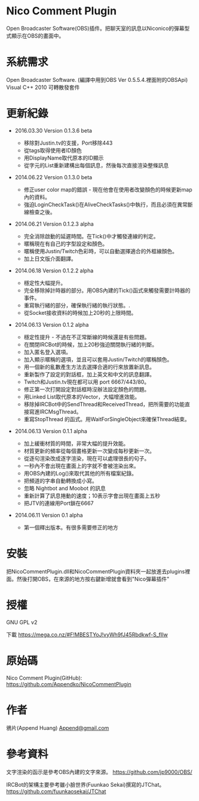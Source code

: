 ﻿Nico Comment Plugin
===========
Open Broadcaster Software(OBS)插件。把聊天室的訊息以Niconico的彈幕型式顯示在OBS的畫面中。

系統需求
===========
Open Broadcaster Software. (編譯中用到OBS Ver 0.5.5.4.裡面附的OBSApi)
Visual C++ 2010 可轉散發套件 

更新紀錄
===========
 - 2016.03.30 Version 0.1.3.6 beta
   - 移除對Justin.tv的支援，Port移除443
   - 從tags取得使用者ID顏色
   - 用DisplayName取代原本的ID顯示
   - 從字元的List重新建構出每個訊息，然後每次直接渲染整條訊息

 - 2014.06.22 Version 0.1.3.0 beta
   - 修正user color map的錯誤 - 現在他會在使用者改變顏色的時候更新map內的資料。
   - 強迫LoginCheckTask()在AliveCheckTasks()中執行，而且必須在異常斷線檢查之後。

 - 2014.06.21 Version 0.1.2.3 alpha
   - 完全消除啟動的延遲時間。在Tick()中才觸發連線的判定。
   - 暱稱現在有自己的字型設定和顏色。
   - 暱稱使用Justin/Twitch色彩時，可以自動選擇適合的外框線顏色。
   - 加上日文版介面翻譯。
 
 - 2014.06.18 Version 0.1.2.2 alpha
   - 穩定性大幅提升。
   - 完全移除掉計時器的部分。用OBS內建的Tick()函式來觸發需要計時器的事件。
   - 重寫執行緒的部分，確保執行緒的執行狀態。.
   - 從Socket接收資料的時候加上20秒的上限時間。
 
 - 2014.06.13 Version 0.1.2 alpha
   - 穩定性提升 - 不過在不正常斷線的時候還是有些問題。
   - 在關閉IRCBot的時候，加上20秒強迫關閉執行緒的判斷。
   - 加入匿名登入選項。
   - 加入顯示暱稱的選項，並且可以套用Justin/Twitch的暱稱顏色。
   - 用一個新的亂數產生方法去選擇合適的行來放置新訊息。
   - 重新製作了設定的對話框，加上英文和中文的訊息翻譯。
   - Twitch和Justin.tv現在都可以用 port 6667/443/80。
   - 修正第一次打開設定對話框時沒辦法設定顏色的問題。
   - 用Linked List取代原本的Vector，大幅增進效能。
   - 移除掉IRCBot中的SendThread和ReceivedThread，把所需要的功能直接寫進IRCMsgThread。
   - 重寫StopThread 的函式。用WaitForSingleObject來確保Thread結束。

 - 2014.06.13 Version 0.1.1 alpha
   - 加上緩衝材質的時間，非常大幅的提升效能。
   - 材質更新的頻率從每個畫格更新一次變成每秒更新一次。
   - 從逐句渲染改成逐字渲染，現在可以處理很長的句子。
   - 一秒內不會出現在畫面上的字就不會被渲染出來。
   - 用OBS內建的Log()來取代其他的所有檔案紀錄。
   - 把頻道的字串自動轉換成小寫。
   - 忽略 Nightbot and Moobot 的訊息
   - 重新計算了訊息捲動的速度；10表示字會出現在畫面上五秒
   - 把JTV的連線用Port鎖在6667
   
 - 2014.06.11 Version 0.1 alpha
   - 第一個釋出版本。有很多需要修正的地方
   
安裝
========
把NicoCommentPlugin.dll和NicoCommentPlugin資料夾一起放進去plugins裡面。然後打開OBS，在來源的地方按右鍵新增就會看到"Nico彈幕插件"

授權
========
GNU GPL v2

下載
https://mega.co.nz/#F!MBESTYoJ!vyWh9fJ45Rbdkwf-S_fIIw

原始碼
==========
Nico Comment Plugin(GitHub):
https://github.com/Appendko/NicoCommentPlugin

作者
==========
鴉片(Append Huang)
Append@gmail.com

參考資料
==========
文字渲染的函示是參考OBS內建的文字來源。
https://github.com/jp9000/OBS/

IRCBot的架構主要參考雖小臉世界(Fuunkao Sekai)撰寫的JTChat。
https://github.com/fuunkaosekai/JTChat



